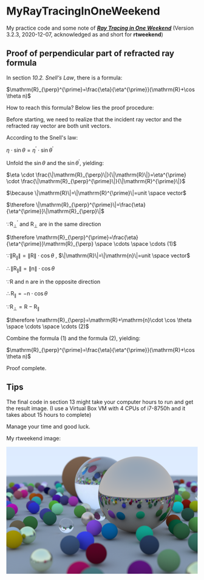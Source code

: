 # MyRayTracingInOneWeekend

My practice code and some note of [**_Ray Tracing in One Weekend_**](https://raytracing.github.io/books/RayTracingInOneWeekend.html) (Version 3.2.3, 2020-12-07, acknowledged as and short for **rtweekend**)

## Proof of perpendicular part of refracted ray formula

In section _10.2. Snell‘s Law_, there is a formula:

$\mathrm{R}_{\perp}^{\prime}=\frac{\eta}{\eta^{\prime}}(\mathrm{R}+\cos \theta n)$

How to reach this formula? Below lies the proof procedure:

Before starting, we need to realize that the incident ray vector and the refracted ray vector are both unit vectors.

According to the Snell's law:

$\eta \cdot \sin \theta=\eta^{\prime} \cdot \sin \theta^{\prime}$

Unfold the $\sin \theta$ and the $\sin\theta^{\prime}$, yielding:

$\eta \cdot \frac{\|\mathrm{R}_{\perp}\|}{\|\mathrm{R}\|}=\eta^{\prime} \cdot \frac{\|\mathrm{R}_{\perp}^{\prime}\|}{\|\mathrm{R}^{\prime}\|}$

$\because \|\mathrm{R}\|=\|\mathrm{R}^{\prime}\|=unit \space vector$

$\therefore \|\mathrm{R}_{\perp}^{\prime}\|=\frac{\eta}{\eta^{\prime}}\|\mathrm{R}_{\perp}\|$

$\because \mathrm{R}_{\perp}^{\prime}$ and $\mathrm{R}_{\perp}$ are in the same direction

$\therefore \mathrm{R}_{\perp}^{\prime}=\frac{\eta}{\eta^{\prime}}\mathrm{R}_{\perp} \space \cdots \space \cdots (1)$

$\because \|\mathrm{R}_{\parallel}\|=\|\mathrm{R}\| \cdot \cos \theta$ , $\|\mathrm{R}\|=\|\mathrm{n}\|=unit \space vector$

$\therefore \|\mathrm{R}_{\parallel}\|=\|\mathrm{n}\| \cdot \cos \theta$

$\because \mathrm{R}$ and $\mathrm{n}$ are in the opposite direction

$\therefore \mathrm{R}_{\parallel}=-\mathrm{n} \cdot \cos \theta$

$\because \mathrm{R}_{\perp}=\mathrm{R}-\mathrm{R}_{\parallel}$

$\therefore \mathrm{R}_{\perp}=\mathrm{R}+\mathrm{n}\cdot \cos \theta \space \cdots \space \cdots (2)$

Combine the formula (1) and the formula (2), yielding:

$\mathrm{R}_{\perp}^{\prime}=\frac{\eta}{\eta^{\prime}}(\mathrm{R}+\cos \theta n)$

Proof complete.

## Tips

The final code in section 13 might take your computer hours to run and get the result image. (I use a Virtual Box VM with 4 CPUs of i7-8750h and it takes about 15 hours to complete)

Manage your time and good luck.

My rtweekend image:

![image](./image.png)
